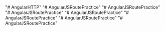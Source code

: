 "# AngularHTTP" 
"# AngularJSRoutePractice" 
"# AngularJSRoutePractice" 
"# AngularJSRoutePractice" 
"# AngularJSRoutePractice" 
"# AngularJSRoutePractice" 
"# AngularJSRoutePractice" 
"# AngularJSRoutePractice" 
